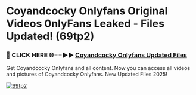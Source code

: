 # Coyandcocky Onlyfans Original Videos 0nlyFans Leaked - Files Updated! (69tp2)

<h3>🔴 CLICK HERE 🌐==►► <a href="https://tinyurl.com/2m67pmp6" rel="nofollow">Coyandcocky Onlyfans Updated Files</a></h3>

Get Coyandcocky Onlyfans and all content. Now you can access all videos and pictures of Coyandcocky Onlyfans. New Updated Files 2025!

[![69tp2](https://i.imgur.com/H4QAA4z.gif)](https://tinyurl.com/2m67pmp6)